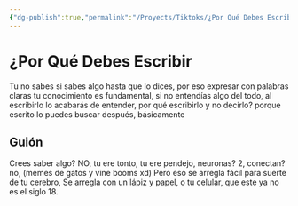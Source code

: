 ```yaml
---
{"dg-publish":true,"permalink":"/Proyects/Tiktoks/¿Por Qué Debes Escribir/","title":"¿Por Qué Debes Escribir","tags":["NoteType/KanbanNote"],"created":"2023-09-08T17:55:20.937-05:00","updated":"2023-09-09T18:24:06.496-05:00"}
---
```



# ¿Por Qué Debes Escribir

Tu no sabes si sabes algo hasta que lo dices, por eso expresar con palabras claras tu conocimiento es fundamental, si no entendías algo del todo, al escribirlo lo acabarás de entender, por qué escribirlo y no decirlo? porque escrito lo puedes buscar después, básicamente

## Guión

Crees saber algo? NO, tu ere tonto, tu ere pendejo, neuronas? 2, conectan? no, (memes de gatos y vine booms xd) Pero eso se arregla fácil para suerte de tu cerebro, Se arregla con un lápiz y papel, o tu celular, que este ya no es el siglo 18.

